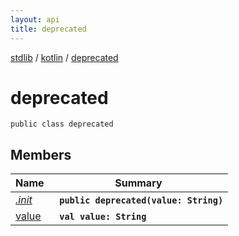 ```yaml
---
layout: api
title: deprecated
---
```

[stdlib](../../index.md) / [kotlin](../index.md) / [deprecated](index.md)

# deprecated

```
public class deprecated
```

## Members

| Name | Summary |
|------|---------|
|[*.init*](_init_.md)|&nbsp;&nbsp;**`public deprecated(value: String)`**<br>|
|[value](value.md)|&nbsp;&nbsp;**`val value: String`**<br>|
